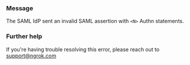 
### Message
The SAML IdP sent an invalid SAML assertion with <code>&lt;N&gt;</code> Authn statements.

### Further help
If you're having trouble resolving this error, please reach out to [support@ngrok.com](mailto:support@ngrok.com?subject=Help%20with%20ERR_NGROK_5311)

